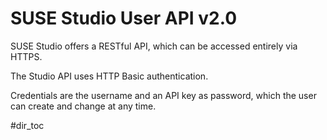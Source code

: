 # SUSE Studio User API v2.0

SUSE Studio offers a RESTful API, which can be accessed entirely via HTTPS.

The Studio API uses HTTP Basic authentication.

Credentials are the username and an API key as password, which the
user can create and change at any time.

#dir_toc
